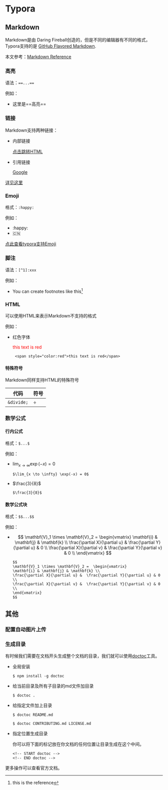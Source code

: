 # Typora

## Markdown

Markdown是由 Daring Fireball创造的，但是不同的编辑器有不同的格式，Typora支持的是 [GitHub Flavored Markdown](https://help.github.com/articles/github-flavored-markdown/).

本文参考：[Markdown Reference](https://support.typora.io/Markdown-Reference/)

### 高亮

语法：`==...==`

例如：

- 这里是==高亮==

### 链接

Markdown支持两种链接：

- 内部链接

  [点击跳转HTML](#HTML)

- 引用链接

  [Google](https://www.google.com)

[详见这里](https://support.typora.io/Links/)

### Emoji

格式：`:happy:`

例如：

- :happy:
- :cn:

[点此查看typora支持Emoji](https://blog.csdn.net/qq_43630810/article/details/109108879)

### 脚注

语法：`[^1]:xxx`

例如：

- You can create footnotes like this[^1] 

### HTML

可以使用HTML来表示Markdown不支持的格式

例如：

- 红色字体

   <span style="color:red">this text is red</span>

  ```
   <span style="color:red">this text is red</span>
  ```

#### 特殊符号

Markdown同样支持HTML的特殊符号

| 代码       | 符号     |
| ---------- | -------- |
| `&divide;` | &divide; |

### 数学公式

#### 行内公式 

格式：`$...$`

例如：

- $\lim_{x \to \infty} \exp(-x) = 0$

  ```
  $\lim_{x \to \infty} \exp(-x) = 0$
  ```

- $\frac{3}{8}$

  ```
  $\frac{3}{8}$
  ```

#### 数学公式块

格式：`$$...$$`

例如：

- $$ \mathbf{V}_1 \times \mathbf{V}_2 =  \begin{vmatrix} \mathbf{i} & \mathbf{j} & \mathbf{k} \\ \frac{\partial X}{\partial u} &  \frac{\partial Y}{\partial u} & 0 \\ \frac{\partial X}{\partial v} &  \frac{\partial Y}{\partial v} & 0 \\ \end{vmatrix} $$

  ```
  $$
  \mathbf{V}_1 \times \mathbf{V}_2 =  \begin{vmatrix}
  \mathbf{i} & \mathbf{j} & \mathbf{k} \\
  \frac{\partial X}{\partial u} &  \frac{\partial Y}{\partial u} & 0 \\
  \frac{\partial X}{\partial v} &  \frac{\partial Y}{\partial v} & 0 \\
  \end{vmatrix}
  $$
  ```



[^1]: this is the reference

## 其他

### 配置自动图片上传

### 生成目录

有时候我们需要在文档开头生成整个文档的目录，我们就可以使用[doctoc](https://github.com/thlorenz/doctoc)工具。

- 全局安装

  ```
  $ npm install -g doctoc
  ```

- 给当前目录及所有子目录的md文件加目录

  ```
  $ doctoc .
  ```

- 给指定文件加上目录

  ```
  $ doctoc README.md
  
  $ doctoc CONTRIBUTING.md LICENSE.md
  ```

- 指定位置生成目录

  你可以将下面的标记放在你文档的任何位置让目录生成在这个中间。

  ```
  <!-- START doctoc -->
  <!-- END doctoc -->
  ```

更多操作可以查看官方文档。
